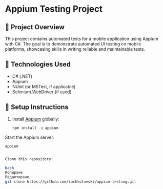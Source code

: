 # Appium Testing Project

## 📌 Project Overview
This project contains automated tests for a mobile application using Appium with C#. The goal is to demonstrate automated UI testing on mobile platforms, showcasing skills in writing reliable and maintainable tests.

## 🚀 Technologies Used
- C# (.NET)
- Appium
- NUnit (or MSTest, if applicable)
- Selenium.WebDriver (if used)

## 🔧 Setup Instructions
1. Install [Appium](https://appium.io/) globally:
   ```bash
   npm install -g appium

Start the Appium server:

```bash
appium


Clone this repository:

bash
Копиране
Редактиране
git clone https://github.com/iochkolovski/appium-testing.git
